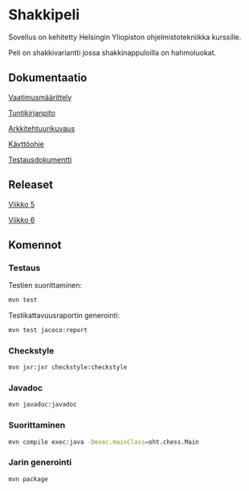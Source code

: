 # Shakkipeli
Sovellus on kehitetty Helsingin Yliopiston ohjelmistotekniikka kurssille.

Peli on shakkivariantti jossa shakkinappuloilla on hahmoluokat.

## Dokumentaatio
[Vaatimusmäärittely](https://github.com/chzesa/uni-oth/blob/master/dokumentaatio/vaatimusmaarittely.md)

[Tuntikirjanpito](https://github.com/chzesa/uni-oth/blob/master/dokumentaatio/tuntikirjanpito.md)

[Arkkitehtuurikuvaus](https://github.com/chzesa/uni-oth/blob/master/dokumentaatio/arkkitehtuuri.md)

[Käyttöohje](https://github.com/chzesa/uni-oth/blob/master/dokumentaatio/manual.md)

[Testausdokumentti](https://github.com/chzesa/uni-oth/blob/master/dokumentaatio/testausdokumentti.md)

## Releaset

[Viikko 5](https://github.com/chzesa/uni-oht/releases/tag/week5)

[Viikko 6](https://github.com/chzesa/uni-oht/releases/tag/week6)

## Komennot
### Testaus
Testien suorittaminen:
```sh
mvn test
```

Testikattavuusraportin generointi:
```sh
mvn test jacoco:report
```

### Checkstyle
```sh
mvn jxr:jxr checkstyle:checkstyle
```

### Javadoc
```sh
mvn javadoc:javadoc
```

### Suorittaminen
```sh
mvn compile exec:java -Dexec.mainClass=oht.chess.Main
```

### Jarin generointi
```sh
mvn package
```
